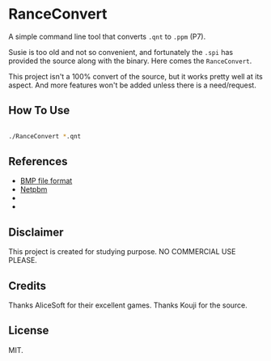 # RanceConvert

A simple command line tool that converts `.qnt` to `.ppm` (P7).

Susie is too old and not so convenient, and fortunately the `.spi` has provided the source along with the binary. Here comes the `RanceConvert`.

This project isn't a 100% convert of the source, but it works pretty well at its aspect. And more features won't be added unless there is a need/request.

## How To Use

```bash

./RanceConvert *.qnt

```

## References

  * [BMP file format](https://en.wikipedia.org/wiki/BMP_file_format)
  * [Netpbm](https://en.wikipedia.org/wiki/Netpbm#PAM_graphics_format)
  * [](https://www.digitalpad.co.jp/~takechin/)
  * [](http://elksimple.web.fc2.com/other.html)
  
## Disclaimer

This project is created for studying purpose. NO COMMERCIAL USE PLEASE.

## Credits

Thanks AliceSoft for their excellent games.
Thanks Kouji for the source.

## License

MIT.
